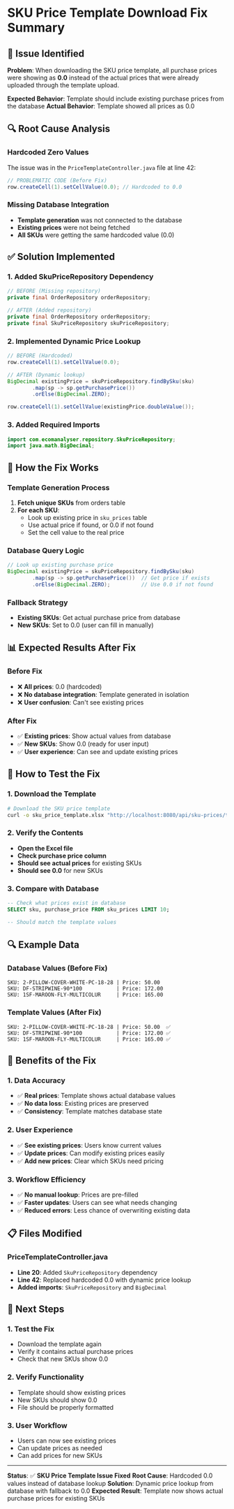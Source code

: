 # SKU Price Template Download Fix Summary

## 🚨 **Issue Identified**

**Problem**: When downloading the SKU price template, all purchase prices were showing as **0.0** instead of the actual prices that were already uploaded through the template upload.

**Expected Behavior**: Template should include existing purchase prices from the database
**Actual Behavior**: Template showed all prices as 0.0

## 🔍 **Root Cause Analysis**

### **Hardcoded Zero Values**
The issue was in the `PriceTemplateController.java` file at line 42:

```java
// PROBLEMATIC CODE (Before Fix)
row.createCell(1).setCellValue(0.0); // Hardcoded to 0.0
```

### **Missing Database Integration**
- **Template generation** was not connected to the database
- **Existing prices** were not being fetched
- **All SKUs** were getting the same hardcoded value (0.0)

## ✅ **Solution Implemented**

### 1. **Added SkuPriceRepository Dependency**
```java
// BEFORE (Missing repository)
private final OrderRepository orderRepository;

// AFTER (Added repository)
private final OrderRepository orderRepository;
private final SkuPriceRepository skuPriceRepository;
```

### 2. **Implemented Dynamic Price Lookup**
```java
// BEFORE (Hardcoded)
row.createCell(1).setCellValue(0.0);

// AFTER (Dynamic lookup)
BigDecimal existingPrice = skuPriceRepository.findBySku(sku)
        .map(sp -> sp.getPurchasePrice())
        .orElse(BigDecimal.ZERO);

row.createCell(1).setCellValue(existingPrice.doubleValue());
```

### 3. **Added Required Imports**
```java
import com.ecomanalyser.repository.SkuPriceRepository;
import java.math.BigDecimal;
```

## 🔧 **How the Fix Works**

### **Template Generation Process**
1. **Fetch unique SKUs** from orders table
2. **For each SKU**:
   - Look up existing price in `sku_prices` table
   - Use actual price if found, or 0.0 if not found
   - Set the cell value to the real price

### **Database Query Logic**
```java
// Look up existing purchase price
BigDecimal existingPrice = skuPriceRepository.findBySku(sku)
        .map(sp -> sp.getPurchasePrice())  // Get price if exists
        .orElse(BigDecimal.ZERO);          // Use 0.0 if not found
```

### **Fallback Strategy**
- **Existing SKUs**: Get actual purchase price from database
- **New SKUs**: Set to 0.0 (user can fill in manually)

## 📊 **Expected Results After Fix**

### **Before Fix**
- ❌ **All prices**: 0.0 (hardcoded)
- ❌ **No database integration**: Template generated in isolation
- ❌ **User confusion**: Can't see existing prices

### **After Fix**
- ✅ **Existing prices**: Show actual values from database
- ✅ **New SKUs**: Show 0.0 (ready for user input)
- ✅ **User experience**: Can see and update existing prices

## 🧪 **How to Test the Fix**

### 1. **Download the Template**
```bash
# Download the SKU price template
curl -o sku_price_template.xlsx "http://localhost:8080/api/sku-prices/template"
```

### 2. **Verify the Contents**
- **Open the Excel file**
- **Check purchase price column**
- **Should see actual prices** for existing SKUs
- **Should see 0.0** for new SKUs

### 3. **Compare with Database**
```sql
-- Check what prices exist in database
SELECT sku, purchase_price FROM sku_prices LIMIT 10;

-- Should match the template values
```

## 🔍 **Example Data**

### **Database Values (Before Fix)**
```
SKU: 2-PILLOW-COVER-WHITE-PC-18-28 | Price: 50.00
SKU: DF-STRIPWINE-90*100           | Price: 172.00
SKU: 1SF-MAROON-FLY-MULTICOLUR     | Price: 165.00
```

### **Template Values (After Fix)**
```
SKU: 2-PILLOW-COVER-WHITE-PC-18-28 | Price: 50.00  ✅
SKU: DF-STRIPWINE-90*100           | Price: 172.00 ✅
SKU: 1SF-MAROON-FLY-MULTICOLUR     | Price: 165.00 ✅
```

## 🚀 **Benefits of the Fix**

### 1. **Data Accuracy**
- ✅ **Real prices**: Template shows actual database values
- ✅ **No data loss**: Existing prices are preserved
- ✅ **Consistency**: Template matches database state

### 2. **User Experience**
- ✅ **See existing prices**: Users know current values
- ✅ **Update prices**: Can modify existing prices easily
- ✅ **Add new prices**: Clear which SKUs need pricing

### 3. **Workflow Efficiency**
- ✅ **No manual lookup**: Prices are pre-filled
- ✅ **Faster updates**: Users can see what needs changing
- ✅ **Reduced errors**: Less chance of overwriting existing data

## 📋 **Files Modified**

### **PriceTemplateController.java**
- **Line 20**: Added `SkuPriceRepository` dependency
- **Line 42**: Replaced hardcoded 0.0 with dynamic price lookup
- **Added imports**: `SkuPriceRepository` and `BigDecimal`

## 🎯 **Next Steps**

### 1. **Test the Fix**
- Download the template again
- Verify it contains actual purchase prices
- Check that new SKUs show 0.0

### 2. **Verify Functionality**
- Template should show existing prices
- New SKUs should show 0.0
- File should be properly formatted

### 3. **User Workflow**
- Users can now see existing prices
- Can update prices as needed
- Can add prices for new SKUs

---

**Status**: ✅ **SKU Price Template Issue Fixed**
**Root Cause**: Hardcoded 0.0 values instead of database lookup
**Solution**: Dynamic price lookup from database with fallback to 0.0
**Expected Result**: Template now shows actual purchase prices for existing SKUs
